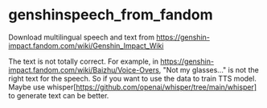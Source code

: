 # genshinspeech_from_fandom
Download multilingual speech and text from https://genshin-impact.fandom.com/wiki/Genshin_Impact_Wiki

The text is not totally correct. For example, in https://genshin-impact.fandom.com/wiki/Baizhu/Voice-Overs, "Not my glasses..." is not the right text for the speech. So if you want to use the data to train TTS model. Maybe use whisper[https://github.com/openai/whisper/tree/main/whisper] to generate text can be better.
